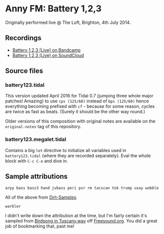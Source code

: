 # Anny FM: Battery 1,2,3

Originally performed live @ The Loft, Brighton, 4th July 2014.

## Recordings

- [Battery 1,2,3 (Live) on Bandcamp](http://anny.audio/track/battery-123-live)
- [Battery 1,2,3 (Live) on SoundCloud](https://soundcloud.com/anny-fm/battery-123-live)

## Source files

### battery123.tidal

This version updated April 2016 for Tidal 0.7 (jumping three whole major patches! Amazing) to use `cps (125/60)` instead of `bps (125/60)` hence everything becoming prefixed with `cf` - because for some reason, cycles are twice as fast as beats. (Surely it should be the other way round.)

Older versions of this composition with original notes are available on the `original-notes` tag of this repository.

### battery123.megalet.tidal

Contains a big `let` directive to initialize all variables used in `battery123.tidal` (where they are recorded separately). Eval the whole block with `C-c C-e` and dive in.

## Sample attributions

```
arpy bass bass3 hand jvbass peri psr rm tacscan tok trump uxay wobble
```

All of the above from [Dirt-Samples](https://github.com/tidalcycles/Dirt-Samples/tree/c2db9a0dc4ffb911febc613cdb9726cae5175223).

```
warbler
```

I didn't write down the attribution at the time, but I'm fairly certain it's sampled from [Birdsong in Tuscany.wav](http://www.freesound.org/people/evernaut/sounds/37286/) off [Freesound.org](http://www.freesound.org). You did a great job of bookmarking that, past me!
